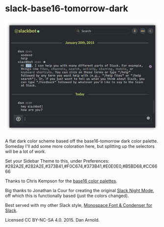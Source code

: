 # slack-base16-tomorrow-dark

![screenshot](screenshots/screenshot001.png)

A flat dark color scheme based off the base16-tomorrow dark color palette. Someday I'll add some more coloration here, but splitting up the selectors will be a lot of work.

Set your Sidebar Theme to this, under Preferences:
    #282A2E,#282A2E,#373B41,#F0C674,#373B41,#E0E0E0,#B5BD68,#CC6666

Thanks to Chris Kempson for the [base16 color palettes](http://chriskempson.github.io/base16/).

Big thanks to Jonathan la Cour for creating the original [Slack Night Mode](https://userstyles.org/styles/101971/slack-night-mode), off which this is functionally based (just the colors changed).

Best served with my other Slack style, [Monospace Font & Condenser for
Slack](https://userstyles.org/styles/108061/monospace-font-condenser-for-slack).

Licensed CC BY-NC-SA 4.0. 2015. Dan Arnold.
